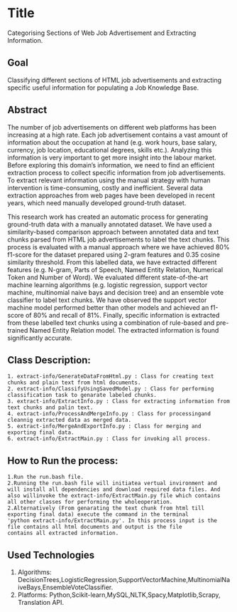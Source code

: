 # Title 
Categorising Sections of Web Job Advertisement and Extracting Information.
## Goal
Classifying different sections of HTML job advertisements and extracting specific useful information for populating a Job Knowledge Base.

## Abstract
The number of job advertisements on different web platforms has been increasing at a high rate. Each job advertisement contains a vast amount of information about the occupation at hand (e.g. work hours, base salary, currency, job location, educational degrees, skills etc.). Analyzing this information is very important to get more insight into the labour market. Before exploring this domain’s information, we need to find an efficient extraction process to collect specific information from job advertisements. To extract relevant information using the manual strategy with human intervention is time-consuming, costly and inefficient. Several data extraction approaches from web pages have been developed in recent years, which need manually developed ground-truth dataset.

This research work has created an automatic process for generating ground-truth data with a manually annotated dataset. We have used a similarity-based comparison approach between annotated data and text chunks parsed from HTML job advertisements to label the text chunks. This process is evaluated with a manual approach where we have achieved 80% f1-score for the dataset prepared using 2-gram features and 0.35 cosine similarity threshold. From this labelled data, we have extracted different features (e.g. N-gram, Parts of Speech, Named Entity Relation, Numerical Token and Number of Word). We evaluated different state-of-the-art machine learning algorithms (e.g. logistic regression, support vector machine, multinomial naive bays and decision tree) and an ensemble vote classifier to label text chunks. We have observed the support vector machine model performed better than other models and achieved an f1-score of 80% and recall of 81%. Finally, specific information is extracted from these labelled text chunks using a combination of rule-based and pre-trained Named Entity Relation model. The extracted information is found significantly accurate.

## Class Description:
    1. extract-info/GenerateDataFromHtml.py : Class for creating text chunks and plain text from html documents.
    2. extract-info/ClassifyUsingSavedModel.py : Class for performing classification task to genarate labeled chunks.
    3. extract-info/ExtractInfo.py : Class for extracting information from text chunks and palin text.
    4. extract-info/ProcessAndMergeInfo.py : Class for processingand cleannig extracted data as merged data.
    5. extract-info/MergeAndExportInfo.py : Class for merging and exporting final data.
    6. extract-info/ExtractMain.py : Class for invoking all process.

## How to Run the process:

    1.Run the run.bash file. 
    2.Running the run.bash file will initiatea vertual invironment and will install all dependencies and download required data files. And also willinvoke the extract-info/ExtractMain.py file which contains all other classes for performing the wholeoperation.
    2.Alternatively (From genarating the text chunk from html till exporting final data) execute the command in the terminal
    'python extract-info/ExtractMain.py'. In this process input is the file contains all html documents and output is the file 
    contains all extracted information.
    
## Used Technologies
1. Algorithms: DecisionTrees,LogisticRegression,SupportVectorMachine,MultinomialNaiveBays,EnsembleVoteClassifier.
2. Platforms: Python,Scikit-learn,MySQL,NLTK,Spacy,Matplotlib,Scrapy, Translation API.
